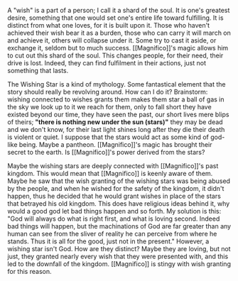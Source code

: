 A "wish" is a part of a person; I call it a shard of the soul. It is one's greatest desire, something that one would set one's entire life toward fulfilling. It is distinct from what one loves, for it is built upon it. Those who haven't achieved their wish bear it as a burden, those who can carry it will march on and achieve it, others will collapse under it. Some try to cast it aside, or exchange it, seldom but to much success.
[[Magnifico]]'s magic allows him to cut out this shard of the soul. This changes people, for their need, their drive is lost. Indeed, they can find fulfilment in their actions, just not something that lasts.

The Wishing Star is a kind of mythology. Some fantastical element that the story should really be revolving around. How can I do it?
Brainstorm:
wishing
	connected to wishes
	grants them
	makes them
star
	a ball of gas in the sky
	we look up to it
	we reach for them, only to fall short
	they have existed beyond our time, they have seen the past, our short lives mere blips of theirs;<b> "there is nothing new under the sun (stars)"</b>
	they may be dead and we don't know, for their last light shines long after they die
	their death is violent or quiet.
I suppose that the stars would act as some kind of god-like being. Maybe a pantheon. [[Magnifico]]'s magic has brought their secret to the earth.
Is [[Magnifico]]'s power derived from the stars?

Maybe the wishing stars are deeply connected with [[Magnifico]]'s past kingdom. This would mean that [[Magnifico]] is keenly aware of them.
Maybe he saw that the wish granting of the wishing stars was being abused by the people, and when he wished for the safety of the kingdom, it didn't happen, thus he decided that he would grant wishes in place of the stars that betrayed his old kingdom.
This does have religious ideas behind it, why would a good god let bad things happen and so forth.
My solution is this: "God will always do what is right first, and what is loving second. Indeed bad things will happen, but the machinations of God are far greater than any human can see from the sliver of reality he can perceive from where he stands. Thus it is all for the good, just not in the present."
However, a wishing star isn't God. How are they distinct? Maybe they are loving, but not just, they granted nearly every wish that they were presented with, and this led to the downfall of the kingdom. [[Magnifico]] is stingy with wish granting for this reason.